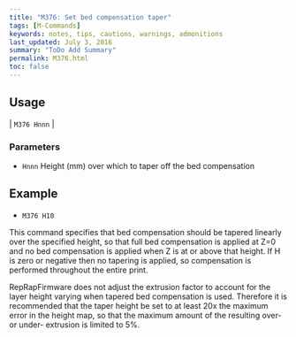 ```yaml
---
title: "M376: Set bed compensation taper" 
tags: [M-Commands]
keywords: notes, tips, cautions, warnings, admonitions
last_updated: July 3, 2016
summary: "ToDo Add Summary"
permalink: M376.html
toc: false
---
```



## Usage ##

| `M376 Hnnn` | 

### Parameters ###

+ `Hnnn` Height (mm) over which to taper off the bed compensation

## Example ##

+ `M376 H10`

This command specifies that bed compensation should be tapered linearly over the specified height, so that full bed compensation is applied at Z=0 and no bed compensation is applied when Z is at or above that height. If H is zero or negative then no tapering is applied, so compensation is performed throughout the entire print.

RepRapFirmware does not adjust the extrusion factor to account for the layer height varying when tapered bed compensation is used. Therefore it is recommended that the taper height be set to at least 20x the maximum error in the height map, so that the maximum amount of the resulting over- or under- extrusion is limited to 5%.
